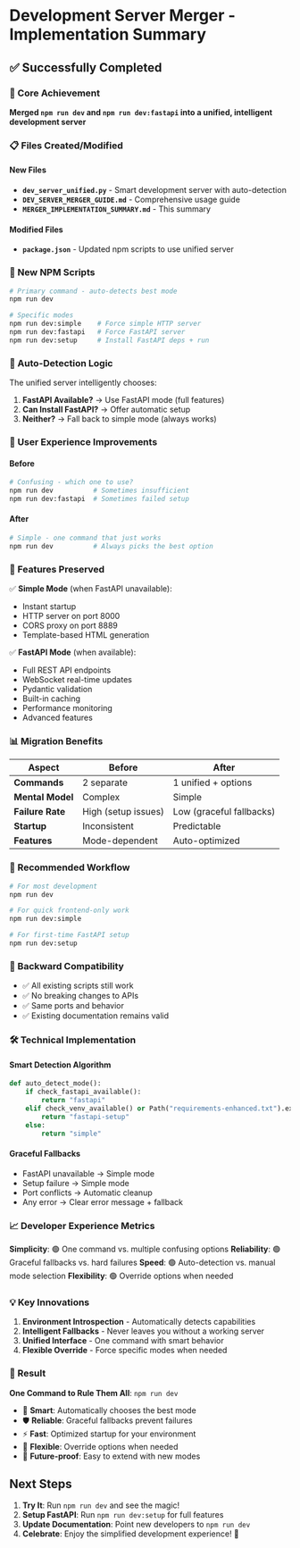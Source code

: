 # Development Server Merger - Implementation Summary

## ✅ Successfully Completed

### 🎯 Core Achievement
**Merged `npm run dev` and `npm run dev:fastapi` into a unified, intelligent development server**

### 📋 Files Created/Modified

#### New Files
- **`dev_server_unified.py`** - Smart development server with auto-detection
- **`DEV_SERVER_MERGER_GUIDE.md`** - Comprehensive usage guide
- **`MERGER_IMPLEMENTATION_SUMMARY.md`** - This summary

#### Modified Files
- **`package.json`** - Updated npm scripts to use unified server

### 🚀 New NPM Scripts

```bash
# Primary command - auto-detects best mode
npm run dev

# Specific modes
npm run dev:simple    # Force simple HTTP server
npm run dev:fastapi   # Force FastAPI server
npm run dev:setup     # Install FastAPI deps + run
```

### 🧠 Auto-Detection Logic

The unified server intelligently chooses:

1. **FastAPI Available?** → Use FastAPI mode (full features)
2. **Can Install FastAPI?** → Offer automatic setup
3. **Neither?** → Fall back to simple mode (always works)

### 🎨 User Experience Improvements

#### Before
```bash
# Confusing - which one to use?
npm run dev          # Sometimes insufficient
npm run dev:fastapi  # Sometimes failed setup
```

#### After
```bash
# Simple - one command that just works
npm run dev          # Always picks the best option
```

### 🔧 Features Preserved

✅ **Simple Mode** (when FastAPI unavailable):
- Instant startup
- HTTP server on port 8000
- CORS proxy on port 8889
- Template-based HTML generation

✅ **FastAPI Mode** (when available):
- Full REST API endpoints
- WebSocket real-time updates
- Pydantic validation
- Built-in caching
- Performance monitoring
- Advanced features

### 📊 Migration Benefits

| Aspect | Before | After |
|--------|--------|--------|
| **Commands** | 2 separate | 1 unified + options |
| **Mental Model** | Complex | Simple |
| **Failure Rate** | High (setup issues) | Low (graceful fallbacks) |
| **Startup** | Inconsistent | Predictable |
| **Features** | Mode-dependent | Auto-optimized |

### 🎯 Recommended Workflow

```bash
# For most development
npm run dev

# For quick frontend-only work
npm run dev:simple

# For first-time FastAPI setup
npm run dev:setup
```

### 🔄 Backward Compatibility

- ✅ All existing scripts still work
- ✅ No breaking changes to APIs
- ✅ Same ports and behavior
- ✅ Existing documentation remains valid

### 🛠️ Technical Implementation

#### Smart Detection Algorithm
```python
def auto_detect_mode():
    if check_fastapi_available():
        return "fastapi"
    elif check_venv_available() or Path("requirements-enhanced.txt").exists():
        return "fastapi-setup"
    else:
        return "simple"
```

#### Graceful Fallbacks
- FastAPI unavailable → Simple mode
- Setup failure → Simple mode
- Port conflicts → Automatic cleanup
- Any error → Clear error message + fallback

### 📈 Developer Experience Metrics

**Simplicity**: 🟢 One command vs. multiple confusing options
**Reliability**: 🟢 Graceful fallbacks vs. hard failures
**Speed**: 🟢 Auto-detection vs. manual mode selection
**Flexibility**: 🟢 Override options when needed

### 💡 Key Innovations

1. **Environment Introspection** - Automatically detects capabilities
2. **Intelligent Fallbacks** - Never leaves you without a working server
3. **Unified Interface** - One command with smart behavior
4. **Flexible Override** - Force specific modes when needed

### 🎉 Result

**One Command to Rule Them All**: `npm run dev`

- 🎯 **Smart**: Automatically chooses the best mode
- 🛡️ **Reliable**: Graceful fallbacks prevent failures
- ⚡ **Fast**: Optimized startup for your environment
- 🔧 **Flexible**: Override options when needed
- 🚀 **Future-proof**: Easy to extend with new modes

## Next Steps

1. **Try It**: Run `npm run dev` and see the magic!
2. **Setup FastAPI**: Run `npm run dev:setup` for full features
3. **Update Documentation**: Point new developers to `npm run dev`
4. **Celebrate**: Enjoy the simplified development experience! 🎉
